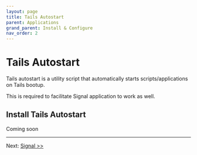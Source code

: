 ```yaml
---
layout: page
title: Tails Autostart
parent: Applications
grand_parent: Install & Configure
nav_order: 2
---
```


# Tails Autostart

Tails autostart is a utility script that automatically starts scripts/applications on Tails bootup.

This is required to facilitate Signal application to work as well.

## Install Tails Autostart

Coming soon

---
Next:  [Signal >>](signal.html)


